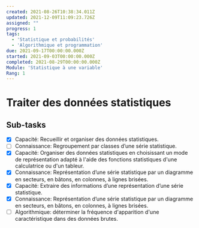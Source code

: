 ```yaml
---
created: 2021-08-26T10:38:34.011Z
updated: 2021-12-09T11:09:23.726Z
assigned: ""
progress: 1
tags:
  - 'Statistique et probabilités'
  - 'Algorithmique et programmation'
due: 2021-09-17T00:00:00.000Z
started: 2021-09-03T00:00:00.000Z
completed: 2021-08-29T00:00:00.000Z
Module: 'Statistique à une variable'
Rang: 1
---
```


# Traiter des données statistiques

## Sub-tasks

- [x] Capacité: Recueillir et organiser des données statistiques.
- [ ] Connaissance: Regroupement par classes d’une série statistique.
- [x] Capacité: Organiser des données statistiques en choisissant un mode de représentation adapté à l'aide des fonctions statistiques d'une calculatrice ou d'un tableur.
- [x] Connaissance: Représentation d’une série statistique par un diagramme en secteurs, en bâtons, en colonnes, à lignes brisées.
- [x] Capacité: Extraire des informations d’une représentation d’une série statistique.
- [x] Connaissance: Représentation d’une série statistique par un diagramme en secteurs, en bâtons, en colonnes, à lignes brisées.
- [ ] Algorithmique: déterminer la fréquence d'apparition d'une caractéristique dans des données brutes.
